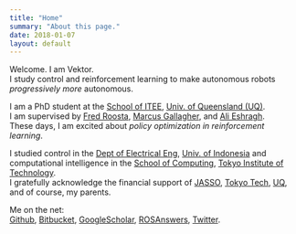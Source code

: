 ```yaml
---
title: "Home"
summary: "About this page."
date: 2018-01-07
layout: default
---
```


Welcome. I am Vektor. <br />
I study control and reinforcement learning to make autonomous robots _progressively more_ autonomous. <br />

I am a PhD student at the [School of ITEE](http://www.itee.uq.edu.au/), 
[Univ. of Queensland (UQ)](https://www.uq.edu.au/). <br />
I am supervised by 
[Fred Roosta](https://people.smp.uq.edu.au/FredRoosta/), 
[Marcus Gallagher](http://staff.itee.uq.edu.au/marcusg/index.html), and
[Ali Eshragh](http://www.alieshragh.info/).<br />
These days, I am excited about _policy optimization in reinforcement learning_.

I studied control in the [Dept of Electrical Eng](http://www.ee.ui.ac.id), [Univ. of Indonesia](http://www.ui.ac.id/en/) and
computational intelligence in the [School of Computing](https://www.titech.ac.jp/english/about/organization/schools/organization04.html), [Tokyo Institute of Technology](https://www.titech.ac.jp/english/). <br />
I gratefully acknowledge the financial support of [JASSO](http://www.jasso.go.jp/en/), [Tokyo Tech](https://www.titech.ac.jp/english/), [UQ](https://www.uq.edu.au/), and of course, my parents.

Me on the net: <br/>
[Github](https://github.com/tttor), 
[Bitbucket](https://bitbucket.org/tttor/), 
[GoogleScholar](https://scholar.google.com/citations?user=AYOBcPYAAAAJ), 
[ROSAnswers](https://answers.ros.org/users/1552/tor/),
[Twitter](https://twitter.com/tttorrr).
